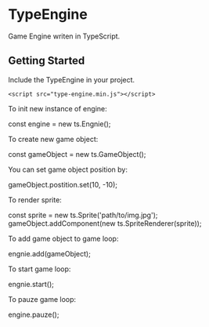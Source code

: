# TypeEngine

Game Engine writen in TypeScript.

## Getting Started

Include the TypeEngine in your project.

```
<script src="type-engine.min.js"></script>
```

To init new instance of engine: 

const engine = new ts.Engnie();

To create new game object:

const gameObject = new ts.GameObject();

You can set game object position by:

gameObject.postition.set(10, -10);

To render sprite:

const sprite = new ts.Sprite('path/to/img.jpg');
gameObject.addComponent(new ts.SpriteRenderer(sprite));

To add game object to game loop:

engnie.add(gameObject);

To start game loop:

engnie.start();

To pauze game loop: 

engine.pauze();
